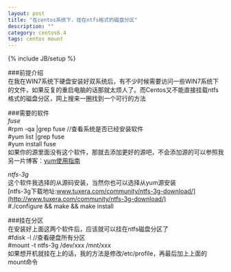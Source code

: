 ```yaml
---
layout: post
title: "在centos系统下，挂在ntfs格式的磁盘分区"
description: ""
category: centos6.4
tags: centos mount
---
```

{% include JB/setup %}

###前提介绍  
在我在WIN7系统下硬盘安装好双系统后，有不少时候需要访问一些WIN7系统下的文件，如果反复的重启电脑的话那就太烦人了。而Centos又不能直接挂载ntfs格式的磁盘分区，网上搜来一圈找到一个可行的方法  

###需要的软件  
*fuse*  
	#rpm -qa |grep fuse //查看系统是否已经安装软件  
	#yum list |grep fuse  
	#yum install fuse  
如果你的源里面没有这个软件，那就去添加更好的源吧，不会添加源的可以参照我另一片博客：[yum使用指南](http://perthcharles.github.com/centos6.4/2013/03/18/yum-using)  

*ntfs-3g*  
这个软件我选择的从源码安装，当然你也可以选择从yum源安装  
[ntfs-3g下载地址:www.tuxera.com/community/ntfs-3g-download/](http://www.tuxera.com/community/ntfs-3g-download/)  
	#./configure && make && make install  

###挂在分区  
在安装好上面这两个软件后，应该就可以挂在ntfs磁盘分区了  
	#fdisk -l //查看硬盘所有分区  
	#mount -t ntfs-3g /dev/xxx /mnt/xxx  
如果想开机就挂在上的话，我的方法是修改/etc/profile，再最后加上上面的mount命令  

